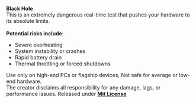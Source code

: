 <b>Black Hole</b>
<br>This is an extremely dangerous real-time test that pushes your hardware to its absolute limits.<br>
<br><b>Potential risks include</b>:  
 - Severe overheating  
 - System instability or crashes  
 - Rapid battery drain  
 - Thermal throttling or forced shutdowns  
  
Use only on high-end PCs or flagship devices, Not safe for average or low-end hardware.<br>
The creator disclaims all responsibility for any damage, lags, or performance issues.
Released under <a href="https://opensource.org/license/MIT"><b>Mit License</b></a>
